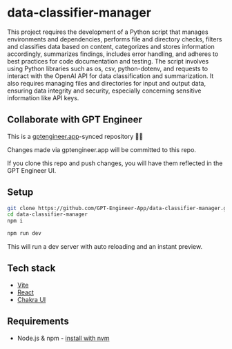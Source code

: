 # data-classifier-manager

This project requires the development of a Python script that manages environments and dependencies, performs file and directory checks, filters and classifies data based on content, categorizes and stores information accordingly, summarizes findings, includes error handling, and adheres to best practices for code documentation and testing. The script involves using Python libraries such as os, csv, python-dotenv, and requests to interact with the OpenAI API for data classification and summarization. It also requires managing files and directories for input and output data, ensuring data integrity and security, especially concerning sensitive information like API keys.

## Collaborate with GPT Engineer

This is a [gptengineer.app](https://gptengineer.app)-synced repository 🌟🤖

Changes made via gptengineer.app will be committed to this repo.

If you clone this repo and push changes, you will have them reflected in the GPT Engineer UI.

## Setup

```sh
git clone https://github.com/GPT-Engineer-App/data-classifier-manager.git
cd data-classifier-manager
npm i
```

```sh
npm run dev
```

This will run a dev server with auto reloading and an instant preview.

## Tech stack

- [Vite](https://vitejs.dev/)
- [React](https://react.dev/)
- [Chakra UI](https://chakra-ui.com/)

## Requirements

- Node.js & npm - [install with nvm](https://github.com/nvm-sh/nvm#installing-and-updating)
